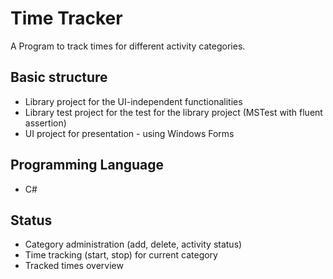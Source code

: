 # Time Tracker
A Program to track times for different activity categories.

## Basic structure
- Library project for the UI-independent functionalities
- Library test project for the test for the library project (MSTest with fluent assertion)
- UI project for presentation - using Windows Forms

## Programming Language
- C#

## Status
- Category administration (add, delete, activity status)
- Time tracking (start, stop) for current category
- Tracked times overview